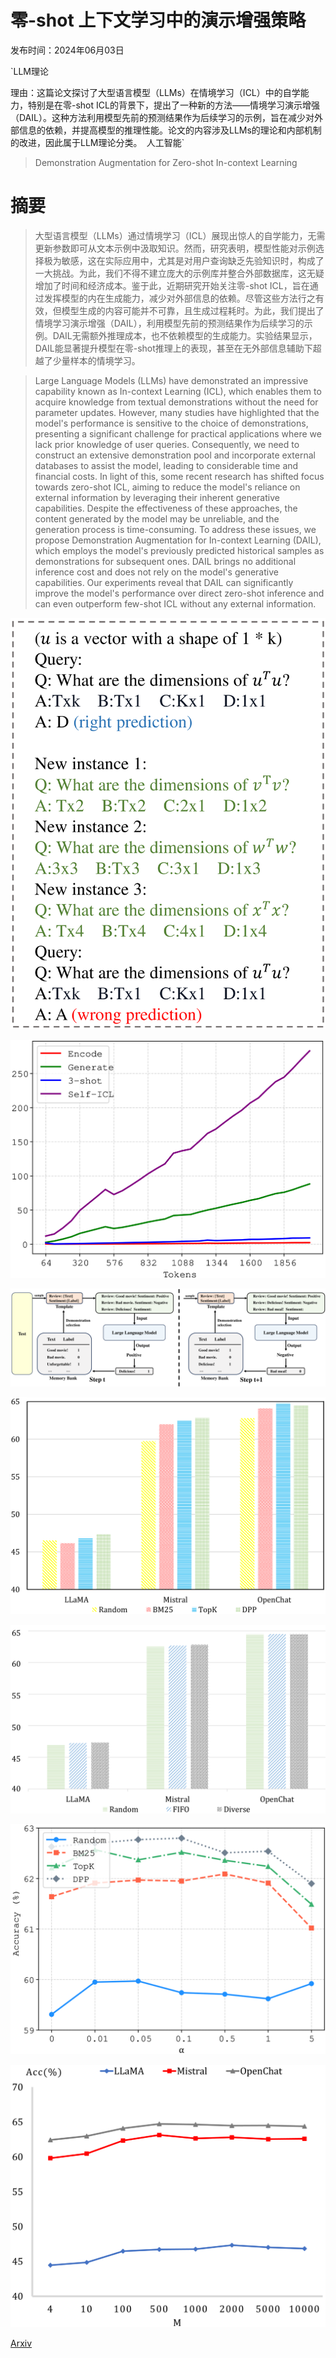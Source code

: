 # 零-shot 上下文学习中的演示增强策略

发布时间：2024年06月03日

`LLM理论

理由：这篇论文探讨了大型语言模型（LLMs）在情境学习（ICL）中的自学能力，特别是在零-shot ICL的背景下，提出了一种新的方法——情境学习演示增强（DAIL）。这种方法利用模型先前的预测结果作为后续学习的示例，旨在减少对外部信息的依赖，并提高模型的推理性能。论文的内容涉及LLMs的理论和内部机制的改进，因此属于LLM理论分类。` `人工智能`

> Demonstration Augmentation for Zero-shot In-context Learning

# 摘要

> 大型语言模型（LLMs）通过情境学习（ICL）展现出惊人的自学能力，无需更新参数即可从文本示例中汲取知识。然而，研究表明，模型性能对示例选择极为敏感，这在实际应用中，尤其是对用户查询缺乏先验知识时，构成了一大挑战。为此，我们不得不建立庞大的示例库并整合外部数据库，这无疑增加了时间和经济成本。鉴于此，近期研究开始关注零-shot ICL，旨在通过发挥模型的内在生成能力，减少对外部信息的依赖。尽管这些方法行之有效，但模型生成的内容可能并不可靠，且生成过程耗时。为此，我们提出了情境学习演示增强（DAIL），利用模型先前的预测结果作为后续学习的示例。DAIL无需额外推理成本，也不依赖模型的生成能力。实验结果显示，DAIL能显著提升模型在零-shot推理上的表现，甚至在无外部信息辅助下超越了少量样本的情境学习。

> Large Language Models (LLMs) have demonstrated an impressive capability known as In-context Learning (ICL), which enables them to acquire knowledge from textual demonstrations without the need for parameter updates. However, many studies have highlighted that the model's performance is sensitive to the choice of demonstrations, presenting a significant challenge for practical applications where we lack prior knowledge of user queries. Consequently, we need to construct an extensive demonstration pool and incorporate external databases to assist the model, leading to considerable time and financial costs. In light of this, some recent research has shifted focus towards zero-shot ICL, aiming to reduce the model's reliance on external information by leveraging their inherent generative capabilities. Despite the effectiveness of these approaches, the content generated by the model may be unreliable, and the generation process is time-consuming. To address these issues, we propose Demonstration Augmentation for In-context Learning (DAIL), which employs the model's previously predicted historical samples as demonstrations for subsequent ones. DAIL brings no additional inference cost and does not rely on the model's generative capabilities. Our experiments reveal that DAIL can significantly improve the model's performance over direct zero-shot inference and can even outperform few-shot ICL without any external information.

![零-shot 上下文学习中的演示增强策略](../../../paper_images/2406.01224/x1.png)

![零-shot 上下文学习中的演示增强策略](../../../paper_images/2406.01224/x2.png)

![零-shot 上下文学习中的演示增强策略](../../../paper_images/2406.01224/x3.png)

![零-shot 上下文学习中的演示增强策略](../../../paper_images/2406.01224/x4.png)

![零-shot 上下文学习中的演示增强策略](../../../paper_images/2406.01224/x5.png)

![零-shot 上下文学习中的演示增强策略](../../../paper_images/2406.01224/x6.png)

![零-shot 上下文学习中的演示增强策略](../../../paper_images/2406.01224/x7.png)

[Arxiv](https://arxiv.org/abs/2406.01224)